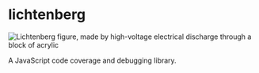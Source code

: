# lichtenberg

![Lichtenberg figure, made by high-voltage electrical discharge through a block of acrylic](https://upload.wikimedia.org/wikipedia/commons/thumb/e/e4/PlanePair2.jpg/264px-PlanePair2.jpg)

A JavaScript code coverage and debugging library.
